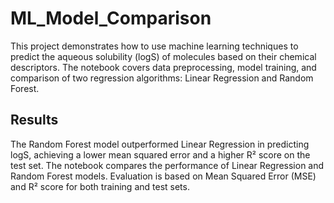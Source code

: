 # ML_Model_Comparison

This project demonstrates how to use machine learning techniques to predict the aqueous solubility (logS) of molecules based on their chemical descriptors. The notebook covers data preprocessing, model training, and comparison of two regression algorithms: Linear Regression and Random Forest.

## Results
The Random Forest model outperformed Linear Regression in predicting logS, achieving a lower mean squared error and a higher R² score on the test set.
The notebook compares the performance of Linear Regression and Random Forest models. Evaluation is based on Mean Squared Error (MSE) and R² score for both training and test sets.
